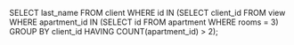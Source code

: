 SELECT last_name
FROM client 
WHERE id IN (SELECT client_id
            FROM view 
            WHERE apartment_id IN (SELECT id FROM apartment
                                  WHERE rooms = 3)
            GROUP BY client_id
            HAVING COUNT(apartment_id) > 2);
